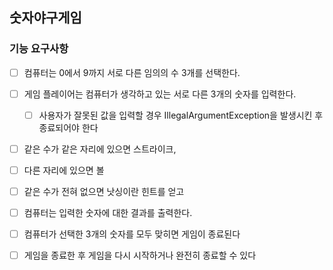 ## 숫자야구게임

### 기능 요구사항

- [ ] 컴퓨터는 0에서 9까지 서로 다른 임의의 수 3개를 선택한다.
- [ ] 게임 플레이어는 컴퓨터가 생각하고 있는 서로 다른 3개의 숫자를 입력한다.
    - [ ] 사용자가 잘못된 값을 입력할 경우 IllegalArgumentException을 발생시킨 후 종료되어야 한다
- [ ] 같은 수가 같은 자리에 있으면 스트라이크,
- [ ] 다른 자리에 있으면 볼
- [ ] 같은 수가 전혀 없으면 낫싱이란 힌트를 얻고
- [ ] 컴퓨터는 입력한 숫자에 대한 결과를 출력한다.
- [ ] 컴퓨터가 선택한 3개의 숫자를 모두 맞히면 게임이 종료된다
- [ ] 게임을 종료한 후 게임을 다시 시작하거나 완전히 종료할 수 있다

